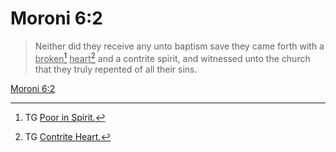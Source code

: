 # Moroni 6:2

> Neither did they receive any unto baptism save they came forth with a <u>broken</u>[^a] <u>heart</u>[^b] and a contrite spirit, and witnessed unto the church that they truly repented of all their sins.

[Moroni 6:2](https://www.churchofjesuschrist.org/study/scriptures/bofm/moro/6?lang=eng&id=p2#p2)


[^a]: TG [Poor in Spirit.](https://www.churchofjesuschrist.org/study/scriptures/tg/poor-in-spirit?lang=eng)
[^b]: TG [Contrite Heart.](https://www.churchofjesuschrist.org/study/scriptures/tg/contrite-heart?lang=eng)
